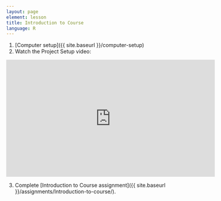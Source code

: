```yaml
---
layout: page
element: lesson
title: Introduction to Course
language: R
---
```


1. [Computer setup]({{ site.baseurl }}/computer-setup)
2. Watch the Project Setup video:

<iframe width="560" height="315" src="https://www.youtube.com/embed/o6i7-WaOvNI" title="YouTube video player" frameborder="0" allow="accelerometer; autoplay; clipboard-write; encrypted-media; gyroscope; picture-in-picture; web-share" allowfullscreen></iframe>

3. Complete [Introduction to Course assignment]({{ site.baseurl }}/assignments/Introduction-to-course/).

